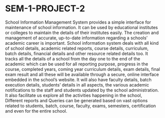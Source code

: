 # SEM-1-PROJECT-2
School Information Management System provides a simple interface for maintenance of school information. It can be used by educational 
institutes or colleges to maintain the details of their institutes easily. The creation and management of accurate, up-to-date information 
regarding a schools’ academic career is important. School information system deals with all kind of school details, academic related 
reports, course details, curriculum, batch details, financial details and other resource related details too. It tracks all the details of 
a school from the day one to the end of the academic which can be used for all reporting purpose, progress in the course, completed  years, 
coming year curriculum details, exam details, final exam result and all these will be available through a secure, online interface embedded 
in the school’s website. It will also have faculty details, batch execution details, students’ details in all aspects, the various academic 
notifications to the staff and students updated by the school  administration. It also facilitate us explore all the activities happening 
in the school, Different reports and Queries can be generated based on vast options related to students, batch, course, faculty, exams, 
semesters, certification and even for the entire school.
